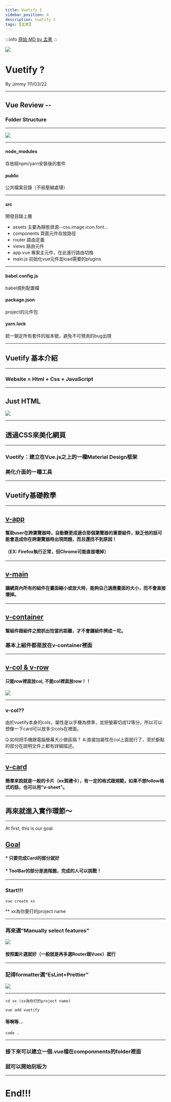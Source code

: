 ```yaml
---
title: Vuetify I
sidebar_position: 4
description: Vuetify I
tags: [孟憲]
---
```


:::info
[原始 MD by 孟憲](https://hackmd.io/@JimmyHsieh-0129/H11A-JPG9#/)
:::



![](https://i.imgur.com/tkTzApU.png)
# Vuetify ?
By Jimmy
111/03/22


---

## Vue Review --

### Folder Structure

----

![](https://i.imgur.com/ZBVIeWQ.png)

----

#### node_modules
存放經npm/yarn安裝後的套件

#### public
公共檔案目錄（不經壓縮處理）

----

#### src
開發目錄上層
* assets 主要為靜態資源--css.image.icon.font...
* components 頁面元件存放路徑
* router 路由定義
* views 路由元件
* app.vue 專案主元件，在此進行路由切換
* main.js 初始化vue元件並load需要的plugins

----

#### babel.config.js
babel規則配置檔
#### package.json
project的元件包
#### yarn.lock
統一鎖定所有套件的版本號，避免不可預測的bug出現

---

## Vuetify 基本介紹

----

### Website = Html + Css + JavaScript

----

## Just HTML

![](https://i.imgur.com/ckXbMRU.png)

----

## 透過CSS來美化網頁

----

### Vuetify：建立在Vue.js之上的一種Material Design框架
### 美化介面的一種工具

---

## Vuetify基礎教學

----

## [v-app](https://vuetifyjs.com/zh-Hans/components/application/)
#### 幫助user在跨瀏覽器時，自動變更成適合那個瀏覽器的重要組件，缺乏他的話可能會造成你在跨瀏覽器時出現問題，而且還找不到原因！
#### （EX: Firefox執行正常，但Chrome可能直接壞掉）

----

## [v-main](https://vuetifyjs.com/zh-Hans/components/application/)

#### 讓網頁內所有的組件在畫面縮小或放大時，能夠自己適應畫面的大小，而不會直接壞掉。

----

## [v-container](https://vuetifyjs.com/en/api/v-container/#links)
#### 幫組件跟組件之間抓出恰當的距離，才不會讓組件擠成一坨。
### 基本上組件都是放在v-container裡面

----

## [v-col & v-row](https://vuetifyjs.com/zh-Hans/components/grids/)
#### 只能row裡面放col, 不能col裡面放row！！
![](https://i.imgur.com/iQ7pBpW.png)

----

### v-col??
由於vuetify本身的cols，屬性是以手機為標準，並把螢幕切成12等分，所以可以想像一下card可以放多少cols在裡面。

Q:如何把手機跟電腦螢幕大小做區隔？
A:直接加屬性在col上面就行了，至於斷點的部分在說明文件上都有詳細描述。

----

## [v-card](https://vuetifyjs.com/zh-Hans/components/cards/)
#### 簡單來說就是一般的卡片（ex賀禮卡），有一定的格式跟規範，如果不想follow格式的話，也可以用"v-sheet"。

---

## 再來就進入實作環節～

----

At first, this is our goal.
## [Goal](https://vuetifyjs.com/zh-Hans/examples/wireframes/extended-toolbar/)

#### * 只要完成Card的部分就好
#### * ToolBar的部分是進階題，完成的人可以挑戰！

----

### Start!!!
```shell=
vue create xx
```
** xx為你要打的project name

----

### 再來選“Manually select features”
![](https://i.imgur.com/9b1TkDW.png)
#### 按照圖片選就好（一般就是再多選Router跟Vuex）就行

----

### 記得formatter選“EsLint+Prettier”
![](https://i.imgur.com/Bf52nUW.png)

----

```shell=
cd xx (xx為你打的project name)
```

```shell=
vue add vuetify
```

#### 等啊等...

```shell=
code .
```


----

### 接下來可以建立一個.vue檔在componments的folder裡面
### 就可以開始刻板ㄌ

---

# End!!!